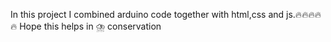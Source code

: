 In this project I combined arduino code together with html,css and js.🔥🔥🔥🔥🔥
Hope this helps in ⛈️ conservation

